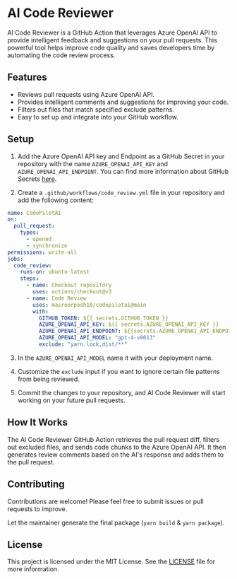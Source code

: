 # AI Code Reviewer

AI Code Reviewer is a GitHub Action that leverages Azure OpenAI API to provide intelligent feedback and suggestions on
your pull requests. This powerful tool helps improve code quality and saves developers time by automating the code
review process.

## Features

- Reviews pull requests using Azure OpenAI API.
- Provides intelligent comments and suggestions for improving your code.
- Filters out files that match specified exclude patterns.
- Easy to set up and integrate into your GitHub workflow.

## Setup

1. Add the Azure OpenAI API key and Endpoint as a GitHub Secret in your repository with the name `AZURE_OPENAI_API_KEY` and `AZURE_OPENAI_API_ENDPOINT`. You can find more
   information about GitHub Secrets [here](https://docs.github.com/en/actions/reference/encrypted-secrets).

2. Create a `.github/workflows/code_review.yml` file in your repository and add the following content:

```yaml
name: CodePilotAI
on:
  pull_request:
    types:
      - opened
      - synchronize
permissions: write-all
jobs:
  code_review:
    runs-on: ubuntu-latest
    steps:
      - name: Checkout repository
        uses: actions/checkout@v3
      - name: Code Review
        uses: masroorposh10/codepilotai@main
        with:
          GITHUB_TOKEN: ${{ secrets.GITHUB_TOKEN }}
          AZURE_OPENAI_API_KEY: ${{ secrets.AZURE_OPENAI_API_KEY }}
          AZURE_OPENAI_API_ENDPOINT: ${{secrets.AZURE_OPENAI_API_ENDPOINT}}
          AZURE_OPENAI_API_MODEL: "gpt-4-v0613"
          exclude: "yarn.lock,dist/**"
```

3. In the `AZURE_OPENAI_API_MODEL` name it with your deployment name.

4. Customize the `exclude` input if you want to ignore certain file patterns from being reviewed.

5. Commit the changes to your repository, and AI Code Reviewer will start working on your future pull requests.

## How It Works

The AI Code Reviewer GitHub Action retrieves the pull request diff, filters out excluded files, and sends code chunks to
the Azure OpenAI API. It then generates review comments based on the AI's response and adds them to the pull request.

## Contributing

Contributions are welcome! Please feel free to submit issues or pull requests to improve.

Let the maintainer generate the final package (`yarn build` & `yarn package`).

## License

This project is licensed under the MIT License. See the [LICENSE](LICENSE) file for more information.
